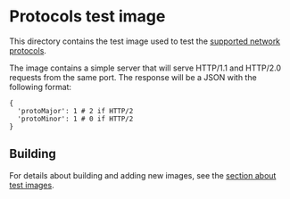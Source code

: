 # Protocols test image

This directory contains the test image used to test the
[supported network protocols](/docs/runtime-contract.md#protocols-and-ports).

The image contains a simple server that will serve HTTP/1.1 and HTTP/2.0
requests from the same port. The response will be a JSON with the following
format:

```
{
  'protoMajor': 1 # 2 if HTTP/2
  'protoMinor': 1 # 0 if HTTP/2
}
```

## Building

For details about building and adding new images, see the
[section about test images](/test/README.md#test-images).
